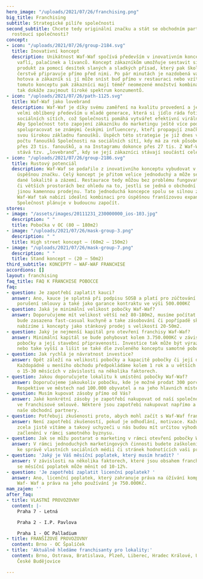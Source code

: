 ```yaml
---
hero_image: "/uploads/2021/07/26/franchising.png"
big_title: Franchising
subtitle: Strategické pilíře společnosti
second_subtitle: Chcete tedy originální značku a stát se obchodním partnerem rychle
  rostoucí společnosti?
concept:
- icon: "/uploads/2021/07/26/group-2184.svg"
  title: Inovativní koncept
  description: Unikátnost Waf-Waf spočívá především v inovativním konceptu přípravy
    vaflí, palačinek a lívanců. Koncept zákazníkům umožňuje sestavit si svůj vlastní
    produkt za pomocí desítek slaných a sladkých přísad, který pak školený personál
    čerstvě připravuje přímo před nimi. Po pár minutách je nazdobená vafle či palačinka
    hotova a zákazník si jí může sníst buď přímo v restauraci nebo vzít s sebou. Díky
    tomuto konceptu pak zákazníci mají téměř neomezené množství kombinací, a Společnost
    tak dokáže zaujmout široké spektrum konzumentů.
- icon: "/uploads/2021/07/26/path-1125.svg"
  title: Waf-Waf jako lovebrand
  description: Waf-Waf je díky svému zaměření na kvalitu provedení a jedinečnému zdobení
    velmi oblíbený především u mladé generace, která si jídlo ráda fotí a sdílí na
    sociálních sítích, což Společnosti pomáhá vytvářet efektivní virální kampaně.
    Aby Společnost toto zapojení zákazníku do marketingu ještě více podpořila, začala
    spolupracovat se známými českými influencery, kteří propagují značku Waf-Waf mezi
    svou širokou základnu fanoušků. Úspěch této strategie je již dnes vidět na velkém
    počtu fanoušků Společnosti na sociálních sítí, kdy má za rok působení na Facebooku
    přes 23 tis. fanoušků, a na Instagramu dokonce přes 27 tis. Z Waf-Waf se tak postupně
    stává tzv. „lovebrand“, kdy se její zákazníci stávají součástí celého konceptu.
- icon: "/uploads/2021/07/26/group-2186.svg"
  title: Rustový potenciál
  description: Waf-Waf se podařilo z inovativního konceptu vybudovat v krátkém čase
    úspěšnou značku. Celý koncept je přitom velice jednoduchý a může se snadno přizpůsobit
    dané lokalitě a zázemí. Restaurace tedy můžou bez problému fungovat v menších
    či větších prostorách bez ohledu na to, jestli se jedná o obchodní centrum nebo
    jinou kamennou prodejnu. Tato jednoduchá koncepce spolu se silnou značkou a know-how
    Waf-Waf tak nabízí ideální kombinaci pro úspěšnou franšízovou expanzi, kterou
    Společnost plánuje v budoucnu započít.
stores:
- image: "/assets/images/20111231_230000000_ios-103.jpg"
  description: " "
  title: Pobočka v OC (80 – 180m2)
- image: "/uploads/2021/07/26/mask-group-3.png"
  description: " "
  title: High street koncept – (60m2 – 150m2)
- image: "/uploads/2021/07/26/mask-group-7.png"
  description: " "
  title: Stand koncept – (20 – 50m2)
third_subtitle: KONCEPTY – WAF-WAF FRANCHISE
accordions: []
layout: franchising
faq_title: FAQ K FRANCHISE POBOCCE
faq:
- question: Je zapotřebí zaplatit kauci?
  answer: Ano, kauce je splatná při podpisu SOSB a platí pro zúčtování při vážném
    porušení smlouvy a také jako garance kontraktu ve výši 500.000Kč
- question: Jaká je minimální velikost pobočky Waf-Waf?
  answer: Doporučujeme mít velikost větší než 80-180m2, musíme počítat s tím, že zde
    bude zasazena fast-casual kuchyně a take zásobování či popřípadě sklad. Nicméně
    nabízíme i koncepty jako stánkový prodej s velikostí 20-50m2.
- question: Jaký je nejmenší kapitál pro otevření franchisy Waf-Waf?
  answer: Minimální kapitál se bude pohybovat kolem 3.750.000Kč v závislosti na velikost
    pobočky a její stavební připravenosti. Investice tak může být výrazně menší a
    nebo take vyšší a lišit se také dle zvoleného konceptu samotné pobočky.
- question: Jak rychlá je návratnost investice?
  answer: Opět záleží na velikosti pobočky a kapacitě pobočky či její doporučené lokalitě.
    Každopádně u menšího obchodu předpokládáme kolem 1 rok a u větších se můžeme bavit
    o 15-30 měsících v závislosti na několika faktorech.
- question: Jakou doporučujete lokalitu k umístění pobočky Waf-Waf?
  answer: Doporučujeme jakoukoliv pobočku, kde je možné prodat 300 porcí denně a vice.
    Respektive ve městech nad 100.000 obyvatel a na jeho hlavních místech.
- question: Musím kupovat zásoby přímo od Vás?
  answer: Jaké konkrétní zásoby je zapotřebí nakupovat od naší společnosti je obsaženo
    ve franchisové smlouvě. Některé jsou zapotřebí nakupovat napřímo a některé přes
    naše obchodní partnery.
- question: Potřebuji zkušenosti proto, abych mohl začít s Waf-Waf franchise?
  answer: Není zapotřebí zkušeností, pokud je odhodlání, motivace. Každopádně zkušenosti,
    zcela jistě vítáme a takový uchyzeči u nás budou mít určitou výhodu rychlejšího
    začlenění v rámci samotného byznysu.
- question: Jak se můžu postarat o marketing v rámci otevření pobočky Waf-Waf?
  answer: V rámci jednoduchých marketingových činnosti budete zaškoleni, například
    ke správě vlastních sociálních médií či stránek hodnotících vaši provozovnu.
- question: 'Jaký je Váš měsíční poplatek, který musím hradit? '
  answer: V závislosti na několika faktorech, které jsou obsahem franchisové smlouvy
    se měsíční poplatek může měnit od 10-12%.
- question: 'Je zapotřebí zaplatit licenční poplatek? '
  answer: Ano, licenční poplatek, který zahranuje práva na úžívání kompletního brandu
    Waf- Waf a práva na jeho používání je 750.000Kč.
mam_zajem: ''
after_faq:
- title: VLASTNÍ PROVOZOVNY
  content: |-
    Praha 7 - Letná

    Praha 2 - I.P. Pavlova

    Praha 1 - OC Palladium
- title: FRANŠÍZOVÉ PROVOZOVNY
  content: Brno - OC Špalíček
- title: 'Aktuálně hledáme franchisanty pro lokality:'
  content: Brno, Ostrava, Bratislava, Plzeň, Liberec, Hradec Králové, Ústí nad Labem,
    České Budějovice

---
```

